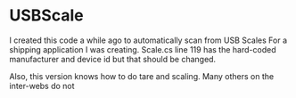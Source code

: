 # USBScale
I created this code a while ago to automatically scan from USB Scales
For a shipping application I was creating. Scale.cs line 119 has 
the hard-coded manufacturer and device id but that should be changed. 

Also, this version knows how to do tare and scaling. Many others on the 
inter-webs do not
